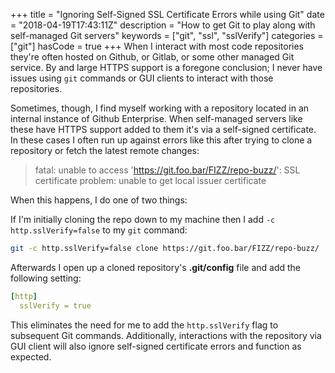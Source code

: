 +++
title = "Ignoring Self-Signed SSL Certificate Errors while using Git"
date = "2018-04-19T17:43:11Z"
description = "How to get Git to play along with self-managed Git servers"
keywords = ["git", "ssl", "sslVerify"]
categories = ["git"]
hasCode = true
+++
When I interact with most code repositories they're often hosted on Github, or Gitlab, or some other managed Git service. By and large HTTPS support is a foregone conclusion; I never have issues using `git` commands or GUI clients to interact with those repositories.

Sometimes, though, I find myself working with a repository located in an internal instance of Github Enterprise. When self-managed servers like these have HTTPS support added to them it's via a self-signed certificate. In these cases I often run up against errors like this after trying to clone a repository or fetch the latest remote changes:

> fatal: unable to access 'https://git.foo.bar/FIZZ/repo-buzz/': SSL certificate problem: unable to get local issuer certificate

When this happens, I do one of two things:

If I'm initially cloning the repo down to my machine then I add `-c http.sslVerify=false` to my `git` command:

```sh
git -c http.sslVerify=false clone https://git.foo.bar/FIZZ/repo-buzz/
```

Afterwards I open up a cloned repository's **.git/config** file and add the following setting:

```yaml
[http]
  sslVerify = true
```

This eliminates the need for me to add the `http.sslVerify` flag to subsequent Git commands. Additionally, interactions with the repository via GUI client will also ignore self-signed certificate errors and function as expected.
